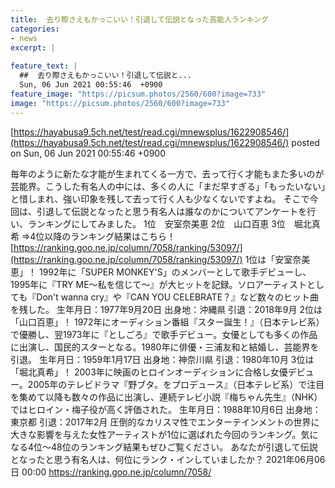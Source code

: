 ```yaml
---
title:  去り際さえもかっこいい！引退して伝説となった芸能人ランキング  
categories:
- news
excerpt: |
  
feature_text: |
  ##  去り際さえもかっこいい！引退して伝説と...
  Sun, 06 Jun 2021 00:55:46  +0900
feature_image: "https://picsum.photos/2560/600?image=733"
image: "https://picsum.photos/2560/600?image=733"
---
```


[https://hayabusa9.5ch.net/test/read.cgi/mnewsplus/1622908546/](https://hayabusa9.5ch.net/test/read.cgi/mnewsplus/1622908546/)
posted on Sun, 06 Jun 2021 00:55:46  +0900

<!--more-->

毎年のように新たな才能が生まれてくる一方で、去って行く才能もまた多いのが芸能界。こうした有名人の中には、多くの人に「まだ早すぎる」「もったいない」と惜しまれ、強い印象を残して去って行く人も少なくないですよね。 そこで今回は、引退して伝説となったと思う有名人は誰なのかについてアンケートを行い、ランキングにしてみました。 1位　安室奈美恵 2位　山口百恵 3位　堀北真希 ⇒4位以降のランキング結果はこちら！ [https://ranking.goo.ne.jp/column/7058/ranking/53097/](https://ranking.goo.ne.jp/column/7058/ranking/53097/) 1位は「安室奈美恵」！ 1992年に「SUPER MONKEY'S」のメンバーとして歌手デビューし、1995年に『TRY ME〜私を信じて〜』が大ヒットを記録。ソロアーティストとしても『Don't wanna cry』や『CAN YOU CELEBRATE？』など数々のヒット曲を残した。 生年月日：1977年9月20日 出身地：沖縄県 引退：2018年9月 2位は「山口百恵」！ 1972年にオーディション番組『スター誕生！』（日本テレビ系）で優勝し、翌1973年に『としごろ』で歌手デビュー。女優としても多くの作品に出演し、国民的スターとなる。1980年に俳優・三浦友和と結婚し、芸能界を引退。 生年月日：1959年1月17日 出身地：神奈川県 引退：1980年10月 3位は「堀北真希」！ 2003年に映画のヒロインオーディションに合格し女優デビュー。2005年のテレビドラマ『野ブタ。をプロデュース』（日本テレビ系）で注目を集めて以降も数々の作品に出演し、連続テレビ小説『梅ちゃん先生』（NHK）ではヒロイン・梅子役が高く評価された。 生年月日：1988年10月6日 出身地：東京都 引退：2017年2月 圧倒的なカリスマ性でエンターテインメントの世界に大きな影響を与えた女性アーティストが1位に選ばれた今回のランキング。気になる4位〜48位のランキング結果もぜひご覧ください。 あなたが引退して伝説となったと思う有名人は、何位にランク・インしていましたか？ 2021年06月06日 00:00 https://ranking.goo.ne.jp/column/7058/
